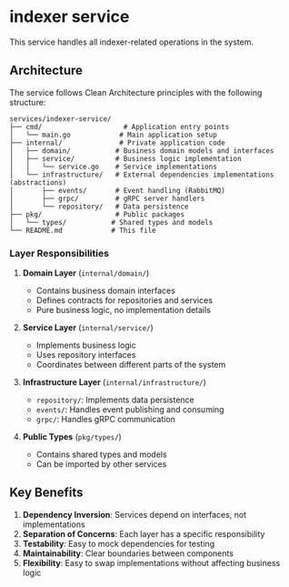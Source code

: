 # indexer service

This service handles all indexer-related operations in the system.

## Architecture

The service follows Clean Architecture principles with the following structure:

```
services/indexer-service/
├── cmd/                    # Application entry points
│   └── main.go            # Main application setup
├── internal/              # Private application code
│   ├── domain/           # Business domain models and interfaces
│   ├── service/          # Business logic implementation
│   │   └── service.go    # Service implementations
│   └── infrastructure/   # External dependencies implementations (abstractions)
│       ├── events/       # Event handling (RabbitMQ)
│       ├── grpc/         # gRPC server handlers
│       └── repository/   # Data persistence
├── pkg/                  # Public packages
│   └── types/           # Shared types and models
└── README.md            # This file
```

### Layer Responsibilities

1. **Domain Layer** (`internal/domain/`)
   - Contains business domain interfaces
   - Defines contracts for repositories and services
   - Pure business logic, no implementation details

2. **Service Layer** (`internal/service/`)
   - Implements business logic
   - Uses repository interfaces
   - Coordinates between different parts of the system

3. **Infrastructure Layer** (`internal/infrastructure/`)
   - `repository/`: Implements data persistence
   - `events/`: Handles event publishing and consuming
   - `grpc/`: Handles gRPC communication

4. **Public Types** (`pkg/types/`)
   - Contains shared types and models
   - Can be imported by other services

## Key Benefits

1. **Dependency Inversion**: Services depend on interfaces, not implementations
2. **Separation of Concerns**: Each layer has a specific responsibility
3. **Testability**: Easy to mock dependencies for testing
4. **Maintainability**: Clear boundaries between components
5. **Flexibility**: Easy to swap implementations without affecting business logic
